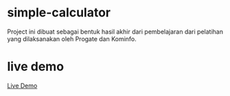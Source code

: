 # simple-calculator
Project ini dibuat sebagai bentuk hasil akhir dari pembelajaran dari pelatihan yang dilaksanakan oleh Progate dan Kominfo.

# live demo
<a href="https://riodanugrah.github.io/simple-calculator" target="_blank">Live Demo</a>
